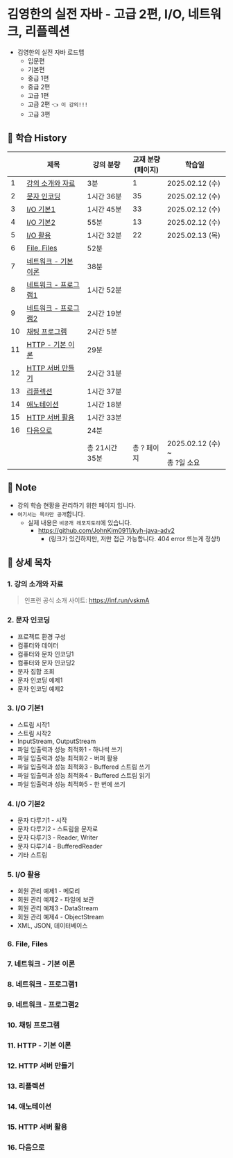 # 김영한의 실전 자바 - 고급 2편, I/O, 네트워크, 리플렉션

- 김영한의 실전 자바 로드맵
  - 입문편
  - 기본편
  - 중급 1편
  - 중급 2편
  - 고급 1편 
  - 고급 2편 `👈 이 강의!!!`
  - 고급 3편

## 📅 학습 History

|    | 제목                               | 강의 분량      | 교재 분량<br>(페이지) | 학습일                          |
|----|----------------------------------|------------|----------------|------------------------------|
| 1  | [강의 소개와 자료](#1-강의-소개와-자료)        | 3분         | 1              | 2025.02.12 (수)               |
| 2  | [문자 인코딩](#2-문자-인코딩)              | 1시간 36분    | 35             | 2025.02.12 (수)               |
| 3  | [I/O 기본1](#3-io-기본1)             | 1시간 45분    | 33             | 2025.02.12 (수)               |
| 4  | [I/O 기본2](#4-io-기본2)             | 55분        | 13             | 2025.02.12 (수)               |
| 5  | [I/O 활용](#5-io-활용)               | 1시간 32분    | 22             | 2025.02.13 (목)               |
| 6  | [File, Files](#6-file-files)     | 52분        |                |                              |
| 7  | [네트워크 - 기본 이론](#7-네트워크---기본-이론)  | 38분        |                |                              |
| 8  | [네트워크 - 프로그램1](#8-네트워크---프로그램1)  | 1시간 52분    |                |                              |
| 9  | [네트워크 - 프로그램2](#9-네트워크---프로그램2)  | 2시간 19분    |                |                              |
| 10 | [채팅 프로그램](#10-채팅-프로그램)           | 2시간 5분     |                |                              |
| 11 | [HTTP - 기본 이론](#11-http---기본-이론) | 29분        |                |                              |
| 12 | [HTTP 서버 만들기](#12-http-서버-만들기)   | 2시간 31분    |                |                              |
| 13 | [리플렉션](#13-리플렉션)                 | 1시간 37분    |                |                              |
| 14 | [애노테이션](#14-애노테이션)               | 1시간 18분    |                |                              |
| 15 | [HTTP 서버 활용](#15-http-서버-활용)     | 1시간 33분    |                |                              |
| 16 | [다음으로](#16-다음으로)                 | 24분        |                |                              |
|    |                                  | 총 21시간 35분 | 총 ? 페이지        | 2025.02.12 (수) ~ <br>총 ?일 소요 |

## 📌 Note

- 강의 학습 현황을 관리하기 위한 페이지 입니다.
- `여기서는 목차만 공개`합니다.
    - 실제 내용은 `비공개 레포지토리`에 있습니다.
      - https://github.com/JohnKim0911/kyh-java-adv2
        - (링크가 있긴하지만, 저만 접근 가능합니다. 404 error 뜨는게 정상!)

## 🔎 상세 목차

### 1. 강의 소개와 자료

> 인프런 공식 소개 사이트: https://inf.run/vskmA

### 2. 문자 인코딩

- 프로젝트 환경 구성
- 컴퓨터와 데이터
- 컴퓨터와 문자 인코딩1
- 컴퓨터와 문자 인코딩2
- 문자 집합 조회
- 문자 인코딩 예제1
- 문자 인코딩 예제2

### 3. I/O 기본1

- 스트림 시작1
- 스트림 시작2
- InputStream, OutputStream
- 파일 입출력과 성능 최적화1 - 하나씩 쓰기
- 파일 입출력과 성능 최적화2 - 버퍼 활용
- 파일 입출력과 성능 최적화3 - Buffered 스트림 쓰기
- 파일 입출력과 성능 최적화4 - Buffered 스트림 읽기
- 파일 입출력과 성능 최적화5 - 한 번에 쓰기

### 4. I/O 기본2

- 문자 다루기1 - 시작
- 문자 다루기2 - 스트림을 문자로
- 문자 다루기3 - Reader, Writer
- 문자 다루기4 - BufferedReader
- 기타 스트림

### 5. I/O 활용

- 회원 관리 예제1 - 메모리
- 회원 관리 예제2 - 파일에 보관
- 회원 관리 예제3 - DataStream
- 회원 관리 예제4 - ObjectStream
- XML, JSON, 데이터베이스

### 6. File, Files
### 7. 네트워크 - 기본 이론
### 8. 네트워크 - 프로그램1
### 9. 네트워크 - 프로그램2
### 10. 채팅 프로그램
### 11. HTTP - 기본 이론
### 12. HTTP 서버 만들기
### 13. 리플렉션
### 14. 애노테이션
### 15. HTTP 서버 활용
### 16. 다음으로
